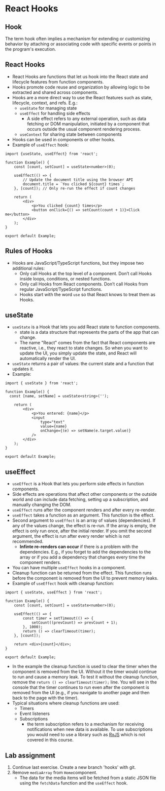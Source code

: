 # React Hooks

## Hook
The term hook often implies a mechanism for extending or customizing behavior by attaching or associating code with specific events or points in the program's execution.

## React Hooks
- React Hooks are functions that let us hook into the React state and lifecycle features from function components. 
- Hooks promote code reuse and organization by allowing logic to be extracted and shared across components.
- Hooks are a more direct way to use the React features such as state, lifecycle, context, and refs. E.g.:
    - `useState` for managing state
    - `useEffect` for handling side effects
      - A side effect refers to any external operation, such as data fetching or DOM manipulation, initiated by a component that occurs outside the usual component rendering process.
    - `useContext` for sharing state between components
- Hooks can be used in components or other hooks.
- Example of `useEffect` hook:

```tsx
import {useState, useEffect} from 'react';

function Example() {
    const [count, setCount] = useState<number>(0);

    useEffect(() => {
        // Update the document title using the browser API
        document.title = `You clicked ${count} times`;
    }, [count]); // Only re-run the effect if count changes

    return (
        <div>
            <p>You clicked {count} times</p>
            <button onClick={() => setCount(count + 1)}>Click me</button>
        </div>
    );
}

export default Example;
```

## Rules of Hooks
- Hooks are JavaScript/TypeScript functions, but they impose two additional rules:
    - Only call Hooks at the top level of a component. Don’t call Hooks inside loops, conditions, or nested functions.
    - Only call Hooks from React components. Don’t call Hooks from regular JavaScript/TypeScript functions.
    - Hooks start with the word `use` so that React knows to treat them as Hooks.

## useState
- `useState` is a Hook that lets you add React state to function components.
  - state is a data structure that represents the parts of the app that can change.
  - The name "React" comes from the fact that React components are reactive, i.e., they react to state changes. So when you want to update the UI, you simply update the state, and React will automatically render the UI.
- `useState` returns a pair of values: the current state and a function that updates it.
- Example:
```tsx
import { useState } from 'react';

function Example() {
  const [name, setName] = useState<string>('');

    return (
        <div>
            <p>You entered: {name}</p>
            <input
                type="text"
                value={name}
                onChange={(e) => setName(e.target.value)}
            />
        </div>
    );
}

export default Example;
```

## useEffect
- `useEffect` is a Hook that lets you perform side effects in function components.
- Side effects are operations that affect other components or the outside world and can include data fetching, setting up a subscription, and manually changing the DOM.
- `useEffect` runs after the component renders and after every re-render.
- `useEffect` takes a function as an argument. This function is the effect.
- Second argument to `useEffect` is an array of values (dependencies). If any of the values change, the effect is re-run. If the array is empty, the effect is only run once, after the initial render. If you omit the second argument, the effect is run after every render which is not recommended.
   - **Infinte re-renders can occur** if there is a problem with the dependencies. E.g., if you forget to add the dependencies to the array or if you add a dependency that changes every time the component renders.
- You can have multiple `useEffect` hooks in a component.
- Cleanup function can be returned from the effect. This function runs before the component is removed from the UI to prevent memory leaks.
- Example of `useEffect` hook with cleanup function:

```tsx
import { useState, useEffect } from 'react';

function Example() {
    const [count, setCount] = useState<number>(0);

    useEffect(() => {
        const timer = setTimeout(() => {
            setCount((prevCount) => prevCount + 1);
        }, 1000);
        return () => clearTimeout(timer);
    }, [count]);

    return <div>{count}</div>;
}

export default Example;
```
- In the example the cleanup function is used to clear the timer when the component is removed from the UI. Without it the timer would continue to run and cause a memory leak. To test it without the cleanup function, remove the `return () => clearTimeout(timer);` line. You will see in the console that the timer continues to run even after the component is removed from the UI (e.g., if you navigate to another page and then back to the page with the timer).
- Typical situations where cleanup functions are used:
    - Timers
    - Event listeners
    - Subscriptions
      - the term subscription refers to a mechanism for receiving notifications when new data is available. To use subscriptions you would need to use a library such as [RxJS](https://rxjs.dev/) which is not covered in this course. 
    
## Lab assignment
1. Continue last exercise. Create a new branch 'hooks' with git.
2. Remove `mediaArray` from `Home`component.
   - The data for the media items will be fetched from a static JSON file using the `fetchData` function and the `useEffect` hook.

